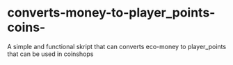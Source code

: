 # converts-money-to-player_points-coins-
A simple and functional skript that can converts eco-money to player_points that can be used in coinshops

